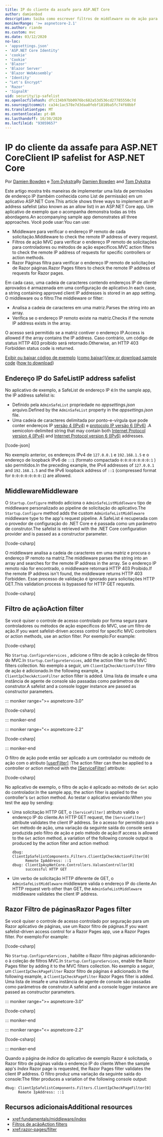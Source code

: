 ```yaml
---
title: IP do cliente da assafe para ASP.NET Core
author: damienbod
description: Saiba como escrever filtros de middleware ou de ação para validar endereços IP remotos em uma lista de endereços IP aprovados.
monikerRange: '>= aspnetcore-2.1'
ms.author: riande
ms.custom: mvc
ms.date: 03/12/2020
no-loc:
- 'appsettings.json'
- 'ASP.NET Core Identity'
- 'cookie'
- 'Cookie'
- 'Blazor'
- 'Blazor Server'
- 'Blazor WebAssembly'
- 'Identity'
- "Let's Encrypt"
- 'Razor'
- 'SignalR'
uid: security/ip-safelist
ms.openlocfilehash: dfc134b97bb0976bc682a53d536cd27785550c7d
ms.sourcegitcommit: ca34c1ac578e7d3daa0febf1810ba5fc74f60bbf
ms.translationtype: MT
ms.contentlocale: pt-BR
ms.lasthandoff: 10/30/2020
ms.locfileid: "93059657"
---
```

# <a name="client-ip-safelist-for-aspnet-core"></a><span data-ttu-id="07622-103">IP do cliente da assafe para ASP.NET Core</span><span class="sxs-lookup"><span data-stu-id="07622-103">Client IP safelist for ASP.NET Core</span></span>

<span data-ttu-id="07622-104">Por [Damien Bowden](https://twitter.com/damien_bod) e [Tom Dykstra](https://github.com/tdykstra)</span><span class="sxs-lookup"><span data-stu-id="07622-104">By [Damien Bowden](https://twitter.com/damien_bod) and [Tom Dykstra](https://github.com/tdykstra)</span></span>
 
<span data-ttu-id="07622-105">Este artigo mostra três maneiras de implementar uma lista de permissões de endereço IP (também conhecida como List de permissão) em um aplicativo ASP.NET Core.</span><span class="sxs-lookup"><span data-stu-id="07622-105">This article shows three ways to implement an IP address safelist (also known as an allow list) in an ASP.NET Core app.</span></span> <span data-ttu-id="07622-106">Um aplicativo de exemplo que o acompanha demonstra todas as três abordagens.</span><span class="sxs-lookup"><span data-stu-id="07622-106">An accompanying sample app demonstrates all three approaches.</span></span> <span data-ttu-id="07622-107">Você pode usar:</span><span class="sxs-lookup"><span data-stu-id="07622-107">You can use:</span></span>

* <span data-ttu-id="07622-108">Middleware para verificar o endereço IP remoto de cada solicitação.</span><span class="sxs-lookup"><span data-stu-id="07622-108">Middleware to check the remote IP address of every request.</span></span>
* <span data-ttu-id="07622-109">Filtros de ação MVC para verificar o endereço IP remoto de solicitações para controladores ou métodos de ação específicos.</span><span class="sxs-lookup"><span data-stu-id="07622-109">MVC action filters to check the remote IP address of requests for specific controllers or action methods.</span></span>
* <span data-ttu-id="07622-110">Razor Páginas filtra para verificar o endereço IP remoto de solicitações de Razor páginas.</span><span class="sxs-lookup"><span data-stu-id="07622-110">Razor Pages filters to check the remote IP address of requests for Razor pages.</span></span>

<span data-ttu-id="07622-111">Em cada caso, uma cadeia de caracteres contendo endereços IP de cliente aprovados é armazenada em uma configuração de aplicativo.</span><span class="sxs-lookup"><span data-stu-id="07622-111">In each case, a string containing approved client IP addresses is stored in an app setting.</span></span> <span data-ttu-id="07622-112">O middleware ou o filtro:</span><span class="sxs-lookup"><span data-stu-id="07622-112">The middleware or filter:</span></span>

* <span data-ttu-id="07622-113">Analisa a cadeia de caracteres em uma matriz.</span><span class="sxs-lookup"><span data-stu-id="07622-113">Parses the string into an array.</span></span> 
* <span data-ttu-id="07622-114">Verifica se o endereço IP remoto existe na matriz.</span><span class="sxs-lookup"><span data-stu-id="07622-114">Checks if the remote IP address exists in the array.</span></span>

<span data-ttu-id="07622-115">O acesso será permitido se a matriz contiver o endereço IP.</span><span class="sxs-lookup"><span data-stu-id="07622-115">Access is allowed if the array contains the IP address.</span></span> <span data-ttu-id="07622-116">Caso contrário, um código de status HTTP 403 proibido será retornado.</span><span class="sxs-lookup"><span data-stu-id="07622-116">Otherwise, an HTTP 403 Forbidden status code is returned.</span></span>

<span data-ttu-id="07622-117">[Exibir ou baixar código de exemplo](https://github.com/dotnet/AspNetCore.Docs/tree/master/aspnetcore/security/ip-safelist/samples) ([como baixar](xref:index#how-to-download-a-sample))</span><span class="sxs-lookup"><span data-stu-id="07622-117">[View or download sample code](https://github.com/dotnet/AspNetCore.Docs/tree/master/aspnetcore/security/ip-safelist/samples) ([how to download](xref:index#how-to-download-a-sample))</span></span>

## <a name="ip-address-safelist"></a><span data-ttu-id="07622-118">Endereço IP do SafeList</span><span class="sxs-lookup"><span data-stu-id="07622-118">IP address safelist</span></span>

<span data-ttu-id="07622-119">No aplicativo de exemplo, a SafeList de endereço IP é:</span><span class="sxs-lookup"><span data-stu-id="07622-119">In the sample app, the IP address safelist is:</span></span>

* <span data-ttu-id="07622-120">Definido pela `AdminSafeList` propriedade no *appsettings.json* arquivo.</span><span class="sxs-lookup"><span data-stu-id="07622-120">Defined by the `AdminSafeList` property in the *appsettings.json* file.</span></span>
* <span data-ttu-id="07622-121">Uma cadeia de caracteres delimitada por ponto-e-vírgula que pode conter endereços IP [versão 4 (IPv4)](https://wikipedia.org/wiki/IPv4) e [protocolo IP versão 6 (IPv6)](https://wikipedia.org/wiki/IPv6) .</span><span class="sxs-lookup"><span data-stu-id="07622-121">A semicolon-delimited string that may contain both [Internet Protocol version 4 (IPv4)](https://wikipedia.org/wiki/IPv4) and [Internet Protocol version 6 (IPv6)](https://wikipedia.org/wiki/IPv6) addresses.</span></span>

[!code-json[](ip-safelist/samples/3.x/ClientIpAspNetCore/appsettings.json?range=1-3&highlight=2)]

<span data-ttu-id="07622-122">No exemplo anterior, os endereços IPv4 de `127.0.0.1` e `192.168.1.5` e o endereço de loopback IPv6 de `::1` (formato compactado `0:0:0:0:0:0:0:1` ) são permitidos.</span><span class="sxs-lookup"><span data-stu-id="07622-122">In the preceding example, the IPv4 addresses of `127.0.0.1` and `192.168.1.5` and the IPv6 loopback address of `::1` (compressed format for `0:0:0:0:0:0:0:1`) are allowed.</span></span>

## <a name="middleware"></a><span data-ttu-id="07622-123">Middleware</span><span class="sxs-lookup"><span data-stu-id="07622-123">Middleware</span></span>

<span data-ttu-id="07622-124">O `Startup.Configure` método adiciona o `AdminSafeListMiddleware` tipo de middleware personalizado ao pipeline de solicitação do aplicativo.</span><span class="sxs-lookup"><span data-stu-id="07622-124">The `Startup.Configure` method adds the custom `AdminSafeListMiddleware` middleware type to the app's request pipeline.</span></span> <span data-ttu-id="07622-125">A SafeList é recuperada com o provedor de configuração do .NET Core e é passada como um parâmetro de construtor.</span><span class="sxs-lookup"><span data-stu-id="07622-125">The safelist is retrieved with the .NET Core configuration provider and is passed as a constructor parameter.</span></span>

[!code-csharp[](ip-safelist/samples/3.x/ClientIpAspNetCore/Startup.cs?name=snippet_ConfigureAddMiddleware)]

<span data-ttu-id="07622-126">O middleware analisa a cadeia de caracteres em uma matriz e procura o endereço IP remoto na matriz.</span><span class="sxs-lookup"><span data-stu-id="07622-126">The middleware parses the string into an array and searches for the remote IP address in the array.</span></span> <span data-ttu-id="07622-127">Se o endereço IP remoto não for encontrado, o middleware retornará HTTP 403 Proibido.</span><span class="sxs-lookup"><span data-stu-id="07622-127">If the remote IP address isn't found, the middleware returns HTTP 403 Forbidden.</span></span> <span data-ttu-id="07622-128">Esse processo de validação é ignorado para solicitações HTTP GET.</span><span class="sxs-lookup"><span data-stu-id="07622-128">This validation process is bypassed for HTTP GET requests.</span></span>

[!code-csharp[](ip-safelist/samples/Shared/ClientIpSafelistComponents/Middlewares/AdminSafeListMiddleware.cs?name=snippet_ClassOnly)]

## <a name="action-filter"></a><span data-ttu-id="07622-129">Filtro de ação</span><span class="sxs-lookup"><span data-stu-id="07622-129">Action filter</span></span>

<span data-ttu-id="07622-130">Se você quiser o controle de acesso controlado por forma segura para controladores ou métodos de ação específicos do MVC, use um filtro de ação.</span><span class="sxs-lookup"><span data-stu-id="07622-130">If you want safelist-driven access control for specific MVC controllers or action methods, use an action filter.</span></span> <span data-ttu-id="07622-131">Por exemplo:</span><span class="sxs-lookup"><span data-stu-id="07622-131">For example:</span></span>

[!code-csharp[](ip-safelist/samples/Shared/ClientIpSafelistComponents/Filters/ClientIpCheckActionFilter.cs?name=snippet_ClassOnly)]

<span data-ttu-id="07622-132">No `Startup.ConfigureServices` , adicione o filtro de ação à coleção de filtros do MVC.</span><span class="sxs-lookup"><span data-stu-id="07622-132">In `Startup.ConfigureServices`, add the action filter to the MVC filters collection.</span></span> <span data-ttu-id="07622-133">No exemplo a seguir, um `ClientIpCheckActionFilter` filtro de ação é adicionado.</span><span class="sxs-lookup"><span data-stu-id="07622-133">In the following example, a `ClientIpCheckActionFilter` action filter is added.</span></span> <span data-ttu-id="07622-134">Uma lista de imsafe e uma instância de agente de console são passadas como parâmetros de construtor.</span><span class="sxs-lookup"><span data-stu-id="07622-134">A safelist and a console logger instance are passed as constructor parameters.</span></span>

::: moniker range=">= aspnetcore-3.0"

[!code-csharp[](ip-safelist/samples/3.x/ClientIpAspNetCore/Startup.cs?name=snippet_ConfigureServicesActionFilter)]

::: moniker-end

::: moniker range="<= aspnetcore-2.2"

[!code-csharp[](ip-safelist/samples/2.x/ClientIpAspNetCore/Startup.cs?name=snippet_ConfigureServicesActionFilter)]

::: moniker-end

<span data-ttu-id="07622-135">O filtro de ação pode então ser aplicado a um controlador ou método de ação com o atributo [[userFilter]](xref:Microsoft.AspNetCore.Mvc.ServiceFilterAttribute) :</span><span class="sxs-lookup"><span data-stu-id="07622-135">The action filter can then be applied to a controller or action method with the [[ServiceFilter]](xref:Microsoft.AspNetCore.Mvc.ServiceFilterAttribute) attribute:</span></span>

[!code-csharp[](ip-safelist/samples/3.x/ClientIpAspNetCore/Controllers/ValuesController.cs?name=snippet_ActionFilter&highlight=1)]

<span data-ttu-id="07622-136">No aplicativo de exemplo, o filtro de ação é aplicado ao método de `Get` ação do controlador.</span><span class="sxs-lookup"><span data-stu-id="07622-136">In the sample app, the action filter is applied to the controller's `Get` action method.</span></span> <span data-ttu-id="07622-137">Ao testar o aplicativo enviando:</span><span class="sxs-lookup"><span data-stu-id="07622-137">When you test the app by sending:</span></span>

* <span data-ttu-id="07622-138">Uma solicitação HTTP GET, o `[ServiceFilter]` atributo valida o endereço IP do cliente.</span><span class="sxs-lookup"><span data-stu-id="07622-138">An HTTP GET request, the `[ServiceFilter]` attribute validates the client IP address.</span></span> <span data-ttu-id="07622-139">Se o acesso for permitido para o `Get` método de ação, uma variação da seguinte saída do console será produzida pelo filtro de ação e pelo método de ação:</span><span class="sxs-lookup"><span data-stu-id="07622-139">If access is allowed to the `Get` action method, a variation of the following console output is produced by the action filter and action method:</span></span>

    ```
    dbug: ClientIpSafelistComponents.Filters.ClientIpCheckActionFilter[0]
          Remote IpAddress: ::1
    dbug: ClientIpAspNetCore.Controllers.ValuesController[0]
          successful HTTP GET    
    ```

* <span data-ttu-id="07622-140">Um verbo de solicitação HTTP diferente de GET, o `AdminSafeListMiddleware` middleware valida o endereço IP do cliente.</span><span class="sxs-lookup"><span data-stu-id="07622-140">An HTTP request verb other than GET, the `AdminSafeListMiddleware` middleware validates the client IP address.</span></span>

## <a name="no-locrazor-pages-filter"></a><span data-ttu-id="07622-141">Razor Filtro de páginas</span><span class="sxs-lookup"><span data-stu-id="07622-141">Razor Pages filter</span></span>

<span data-ttu-id="07622-142">Se você quiser o controle de acesso controlado por seguração para um Razor aplicativo de páginas, use um Razor filtro de páginas.</span><span class="sxs-lookup"><span data-stu-id="07622-142">If you want safelist-driven access control for a Razor Pages app, use a Razor Pages filter.</span></span> <span data-ttu-id="07622-143">Por exemplo:</span><span class="sxs-lookup"><span data-stu-id="07622-143">For example:</span></span>

[!code-csharp[](ip-safelist/samples/Shared/ClientIpSafelistComponents/Filters/ClientIpCheckPageFilter.cs?name=snippet_ClassOnly)]

<span data-ttu-id="07622-144">No `Startup.ConfigureServices` , habilite o Razor filtro páginas adicionando-o à coleção de filtros MVC.</span><span class="sxs-lookup"><span data-stu-id="07622-144">In `Startup.ConfigureServices`, enable the Razor Pages filter by adding it to the MVC filters collection.</span></span> <span data-ttu-id="07622-145">No exemplo a seguir, um `ClientIpCheckPageFilter` Razor filtro de páginas é adicionado.</span><span class="sxs-lookup"><span data-stu-id="07622-145">In the following example, a `ClientIpCheckPageFilter` Razor Pages filter is added.</span></span> <span data-ttu-id="07622-146">Uma lista de imsafe e uma instância de agente de console são passadas como parâmetros de construtor.</span><span class="sxs-lookup"><span data-stu-id="07622-146">A safelist and a console logger instance are passed as constructor parameters.</span></span>

::: moniker range=">= aspnetcore-3.0"

[!code-csharp[](ip-safelist/samples/3.x/ClientIpAspNetCore/Startup.cs?name=snippet_ConfigureServicesPageFilter)]

::: moniker-end

::: moniker range="<= aspnetcore-2.2"

[!code-csharp[](ip-safelist/samples/2.x/ClientIpAspNetCore/Startup.cs?name=snippet_ConfigureServicesPageFilter)]

::: moniker-end

<span data-ttu-id="07622-147">Quando a página de *índice* do aplicativo de exemplo Razor é solicitada, o Razor filtro de páginas valida o endereço IP do cliente.</span><span class="sxs-lookup"><span data-stu-id="07622-147">When the sample app's *Index* Razor page is requested, the Razor Pages filter validates the client IP address.</span></span> <span data-ttu-id="07622-148">O filtro produz uma variação da seguinte saída do console:</span><span class="sxs-lookup"><span data-stu-id="07622-148">The filter produces a variation of the following console output:</span></span>

```
dbug: ClientIpSafelistComponents.Filters.ClientIpCheckPageFilter[0]
      Remote IpAddress: ::1
```

## <a name="additional-resources"></a><span data-ttu-id="07622-149">Recursos adicionais</span><span class="sxs-lookup"><span data-stu-id="07622-149">Additional resources</span></span>

* <xref:fundamentals/middleware/index>
* [<span data-ttu-id="07622-150">Filtros de ação</span><span class="sxs-lookup"><span data-stu-id="07622-150">Action filters</span></span>](xref:mvc/controllers/filters#action-filters)
* <xref:razor-pages/filter>
